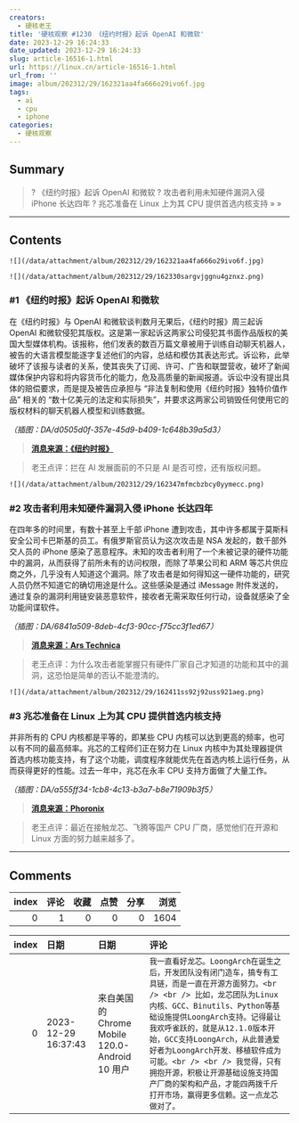 ```yaml
---
creators:
  - 硬核老王
title: '硬核观察 #1230 《纽约时报》起诉 OpenAI 和微软'
date: 2023-12-29 16:24:33
date_updated: 2023-12-29 16:24:33
slug: article-16516-1.html
url: https://linux.cn/article-16516-1.html
url_from: ''
image: album/202312/29/162321aa4fa666o29ivo6f.jpg
tags:
  - ai
  - cpu
  - iphone
categories:
  - 硬核观察
---
```


## Summary

> ? 《纽约时报》起诉 OpenAI 和微软
> ? 攻击者利用未知硬件漏洞入侵 iPhone 长达四年
> ? 兆芯准备在 Linux 上为其 CPU 提供首选内核支持
> » 
> »

***

<!-- more -->

## Contents

`![](/data/attachment/album/202312/29/162321aa4fa666o29ivo6f.jpg)`

`![](/data/attachment/album/202312/29/162330sargvjggnu4gznxz.png)`

### #1 《纽约时报》起诉 OpenAI 和微软

在《纽约时报》与 OpenAI 和微软谈判数月无果后，《纽约时报》周三起诉 OpenAI 和微软侵犯其版权。这是第一家起诉这两家公司侵犯其书面作品版权的美国大型媒体机构。该报称，他们发表的数百万篇文章被用于训练自动聊天机器人，被告的大语言模型能逐字复述他们的内容，总结和模仿其表达形式。诉讼称，此举破坏了该报与读者的关系，使其丧失了订阅、许可、广告和联盟营收，破坏了新闻媒体保护内容和将内容货币化的能力，危及高质量的新闻报道。诉讼中没有提出具体的赔偿要求，而是提及被告应承担与 “非法复制和使用《纽约时报》独特价值作品” 相关的 “数十亿美元的法定和实际损失”，并要求这两家公司销毁任何使用它的版权材料的聊天机器人模型和训练数据。

*（插图：DA/d0505d0f-357e-45d9-b409-1c648b39a5d3）*

> 
> **[消息来源：《纽约时报》](https://www.nytimes.com/2023/12/27/business/media/new-york-times-open-ai-microsoft-lawsuit.html)**
> 
> 
> 

> 
> 老王点评：拦在 AI 发展面前的不只是 AI 是否可控，还有版权问题。
> 
> 
> 

`![](/data/attachment/album/202312/29/162347mfmcbzbcy0yymecc.png)`

### #2 攻击者利用未知硬件漏洞入侵 iPhone 长达四年

在四年多的时间里，有数十甚至上千部 iPhone 遭到攻击，其中许多都属于莫斯科安全公司卡巴斯基的员工。有俄罗斯官员认为这次攻击是 NSA 发起的，数千部外交人员的 iPhone 感染了恶意程序。未知的攻击者利用了一个未被记录的硬件功能中的漏洞，从而获得了前所未有的访问权限，而除了苹果公司和 ARM 等芯片供应商之外，几乎没有人知道这个漏洞。除了攻击者是如何得知这一硬件功能的，研究人员仍然不知道它的确切用途是什么。这些感染是通过 iMessage 附件发送的，通过复杂的漏洞利用链安装恶意软件，接收者无需采取任何行动，设备就感染了全功能间谍软件。

*（插图：DA/6841a509-8deb-4cf3-90cc-f75cc3f1ed67）*

> 
> **[消息来源：Ars Technica](https://arstechnica.com/security/2023/12/exploit-used-in-mass-iphone-infection-campaign-targeted-secret-hardware-feature/)**
> 
> 
> 

> 
> 老王点评：为什么攻击者能掌握只有硬件厂家自己才知道的功能和其中的漏洞，这恐怕是简单的否认不能澄清的。
> 
> 
> 

`![](/data/attachment/album/202312/29/162411ss92j92uss921aeg.png)`

### #3 兆芯准备在 Linux 上为其 CPU 提供首选内核支持

并非所有的 CPU 内核都是平等的，即某些 CPU 内核可以达到更高的频率，也可以有不同的最高频率。兆芯的工程师们正在努力在 Linux 内核中为其处理器提供首选内核功能支持，有了这个功能，调度程序就能优先在首选内核上运行任务，从而获得更好的性能。过去一年中，兆芯在永丰 CPU 支持方面做了大量工作。

*（插图：DA/a555ff34-1cb8-4c13-b3a7-b8e71909b3f5）*

> 
> **[消息来源：Phoronix](https://www.phoronix.com/news/Zhaoxin-Preferred-Core)**
> 
> 
> 

> 
> 老王点评：最近在接触龙芯、飞腾等国产 CPU 厂商，感觉他们在开源和 Linux 方面的努力越来越多了。
> 
> 
>

***

## Comments


|   index |   评论 |   收藏 |   点赞 |   分享 |   浏览 |
|--------:|-------:|-------:|-------:|-------:|-------:|
|       0 |      1 |      0 |      0 |      0 |   1604 |

|   index | 日期                | 日期                                           | 评论                                                                                                                                                                                                                                                                                                                                                                                                                                                  |
|--------:|:--------------------|:-----------------------------------------------|:------------------------------------------------------------------------------------------------------------------------------------------------------------------------------------------------------------------------------------------------------------------------------------------------------------------------------------------------------------------------------------------------------------------------------------------------------|
|       0 | 2023-12-29 16:37:43 | 来自美国的 Chrome Mobile 120.0-Android 10 用户 | `我一直看好龙芯。LoongArch在诞生之后，开发团队没有闭门造车，搞专有工具链，而是一直在开源方面努力。<br /> <br /> 比如，龙芯团队为Linux内核、GCC、Binutils、Python等基础设施提供LoongArch支持。记得最让我欢呼雀跃的，就是从12.1.0版本开始，GCC支持LoongArch，从此普通爱好者为LoongArch开发、移植软件成为可能。<br /> <br /> 我觉得，只有拥抱开源，积极让开源基础设施支持国产厂商的架构和产品，才能四两拨千斤打开市场，赢得更多信赖。这一点龙芯做对了。` |
